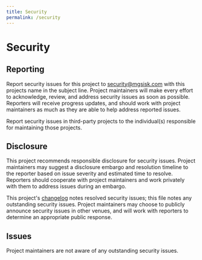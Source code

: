 ```yaml
---
title: Security
permalink: /security
---
```


# Security

## Reporting

Report security issues for this project to security@mgsisk.com with this
projects name in the subject line. Project maintainers will make every effort
to acknowledge, review, and address security issues as soon as possible.
Reporters will receive progress updates, and should work with project
maintainers as much as they are able to help address reported issues.

Report security issues in third-party projects to the individual(s) responsible
for maintaining those projects.

## Disclosure

This project recommends responsible disclosure for security issues. Project
maintainers may suggest a disclosure embargo and resolution timeline to the
reporter based on issue severity and estimated time to resolve. Reporters
should cooperate with project maintainers and work privately with them to
address issues during an embargo.

This project's [changelog][] notes resolved security issues; this file notes
any outstanding security issues. Project maintainers may choose to publicly
announce security issues in other venues, and will work with reporters to
determine an appropriate public response.

## Issues

Project maintainers are not aware of any outstanding security issues.

[changelog]: CHANGELOG.md
